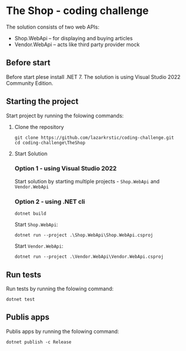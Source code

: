 # The Shop - coding challenge

The solution consists of two web APIs: 
- Shop.WebApi – for displaying and buying articles 
- Vendor.WebApi – acts like third party provider mock

## Before start

Before start plese install .NET 7. The solution is using Visual Studio 2022 Community Edition.

## Starting the project

Start project by running the folowing commands:
 1. Clone the repository
    
    ````
    git clone https://github.com/lazarkrstic/coding-challenge.git
    cd coding-challenge\TheShop
    ````
2. Start Solution

    ### Option 1 - using Visual Studio 2022

    Start solution by starting multiple projects -  `Shop.WebApi` and `Vendor.WebApi`
    
    ### Option 2 - using .NET cli

    ````
    dotnet build
    ````
    Start `Shop.WebApi`:
    ````
    dotnet run --project .\Shop.WebApi\Shop.WebApi.csproj
    ````
    Start `Vendor.WebApi`:
    ````
    dotnet run --project .\Vendor.WebApi\Vendor.WebApi.csproj
    ````


## Run tests

Run tests by running the folowing command:
````
dotnet test
````

## Publis apps

Publis apps by running the folowing command:
````
dotnet publish -c Release
````

